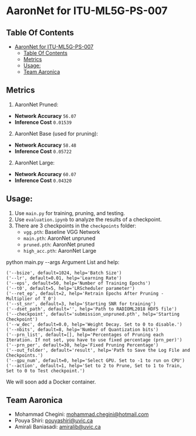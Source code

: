 # AaronNet for ITU-ML5G-PS-007

## Table Of Contents
- [AaronNet for ITU-ML5G-PS-007](#aaronnet-for-itu-ml5g-ps-007)
  - [Table Of Contents](#table-of-contents)
  - [Metrics](#metrics)
  - [Usage:](#usage)
  - [Team Aaronica](#team-aaronnet)


## Metrics
1. AaronNet Pruned: 
- **Network Accuracy** `56.07`
- **Inference Cost** `0.01539`
2. AaronNet Base (used for pruning):
- **Network Accuracy** `58.48`
- **Inference Cost** `0.05722`
2. AaronNet Large:
- **Network Accuracy** `60.07`
- **Inference Cost** `0.04320`


## Usage:

1. Use `main.py` for training, pruning, and testing.
2. Use `evaluation.ipynb` to analyze the results of a checkpoint.
3. There are 3 checkpoints in the `checkpoints` folder:
   - `vgg.pth`: Baseline VGG Network
   - `main.pth`: AaronNet unpruned
   - `pruned.pth`: AaronNet pruned
   - `high_acc.pth`: AaronNet Large
  
python main.py --args
Argument List and help:
``` shell
('--bsize', default=1024, help='Batch Size')
('--lr', default=0.01, help='Learning Rate')
('--eps', default=50, help='Number of Training Epochs')
('--t0', default=5, help='LRScheduler parameter')
('--ret_ep', default=2, help='Retrain Epochs After Pruning - Multiplier of T_0')
('--st_snr', default=3, help='Starting SNR for training')
('--dset_path', default='', help='Path to RADIOML2018 HDF5 file')
('--checkpoint', default='submission_unpruned.pth', help='Starting Checkpoint')
('--w_dec', default=0.0, help='Weight Decay. Set to 0 to disable.')
('--nbits', default=8, help='Number of Quantization bits')
('--prn_list', default=[], help='Percentages of Pruning each Iteration. If not set, you have to use fixed percentage (prn_per)')
('--prn_per', default=30, help='Fixed Pruning Percentage')
('--out_folder', default='result', help='Path to Save the Log File and Checkpoints.')
('--gpu_num', default=0, help='Select GPU. Set to -1 to run on CPU')
('--action', default=1, help='Set to 2 to Prune, Set to 1 to Train, Set to 0 to Test checkpoint.')
```

We will soon add a Docker container.

## Team Aaronica

- Mohammad Chegini: mohammad.chegini@hotmail.com
- Pouya Shiri: pouyashiri@uvic.ca
- Amirali Baniasadi: amiralib@uvic.ca
